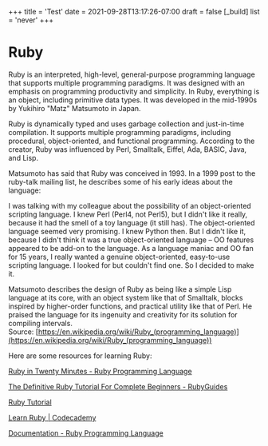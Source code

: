 +++
title = 'Test'
date = 2021-09-28T13:17:26-07:00
draft = false
[_build]
  list = 'never'
+++

Ruby
====


Ruby is an interpreted, high-level, general-purpose programming language that supports multiple programming paradigms. It was designed with an emphasis on programming productivity and simplicity. In Ruby, everything is an object, including primitive data types. It was developed in the mid-1990s by Yukihiro "Matz" Matsumoto in Japan.

Ruby is dynamically typed and uses garbage collection and just-in-time compilation. It supports multiple programming paradigms, including procedural, object-oriented, and functional programming. According to the creator, Ruby was influenced by Perl, Smalltalk, Eiffel, Ada, BASIC, Java, and Lisp.

Matsumoto has said that Ruby was conceived in 1993. In a 1999 post to the ruby-talk mailing list, he describes some of his early ideas about the language:

I was talking with my colleague about the possibility of an object-oriented scripting language. I knew Perl (Perl4, not Perl5), but I didn't like it really, because it had the smell of a toy language (it still has). The object-oriented language seemed very promising. I knew Python then. But I didn't like it, because I didn't think it was a true object-oriented language –  OO features appeared to be add-on to the language. As a language maniac and OO fan for 15 years, I really wanted a genuine object-oriented, easy-to-use scripting language. I looked for but couldn't find one. So I decided to make it.

Matsumoto describes the design of Ruby as being like a simple Lisp language at its core, with an object system like that of Smalltalk, blocks inspired by higher-order functions, and practical utility like that of Perl. He praised the language for its ingenuity and creativity for its solution for compiling intervals.  
Source: [https://en.wikipedia.org/wiki/Ruby_(programming_language)](https://en.wikipedia.org/wiki/Ruby_(programming_language))

Here are some resources for learning Ruby:

[Ruby in Twenty Minutes - Ruby Programming Language](https://www.ruby-lang.org/en/documentation/quickstart/)

[The Definitive Ruby Tutorial For Complete Beginners - RubyGuides](https://www.rubyguides.com/ruby-tutorial/)

[Ruby Tutorial](https://www.tutorialspoint.com/ruby/index.htm)

[Learn Ruby | Codecademy](https://www.codecademy.com/learn/learn-ruby)

[Documentation - Ruby Programming Language](https://www.ruby-lang.org/en/documentation/)
